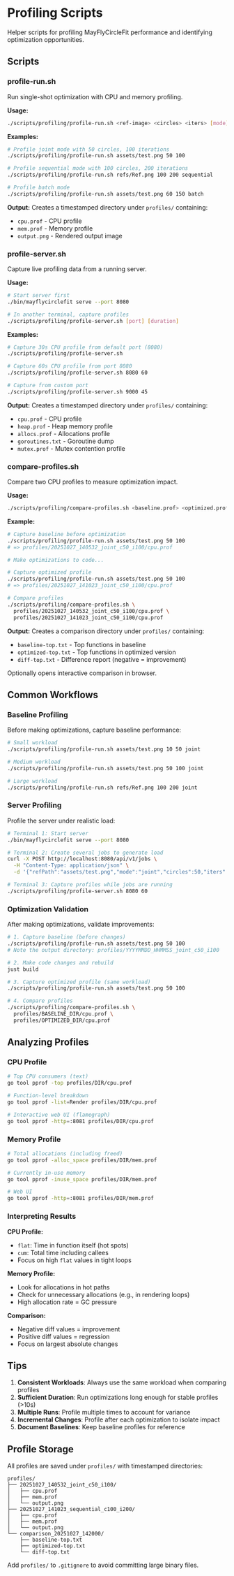# Profiling Scripts

Helper scripts for profiling MayFlyCircleFit performance and identifying optimization opportunities.

## Scripts

### profile-run.sh

Run single-shot optimization with CPU and memory profiling.

**Usage:**
```bash
./scripts/profiling/profile-run.sh <ref-image> <circles> <iters> [mode]
```

**Examples:**
```bash
# Profile joint mode with 50 circles, 100 iterations
./scripts/profiling/profile-run.sh assets/test.png 50 100

# Profile sequential mode with 100 circles, 200 iterations
./scripts/profiling/profile-run.sh refs/Ref.png 100 200 sequential

# Profile batch mode
./scripts/profiling/profile-run.sh assets/test.png 60 150 batch
```

**Output:**
Creates a timestamped directory under `profiles/` containing:
- `cpu.prof` - CPU profile
- `mem.prof` - Memory profile
- `output.png` - Rendered output image

### profile-server.sh

Capture live profiling data from a running server.

**Usage:**
```bash
# Start server first
./bin/mayflycirclefit serve --port 8080

# In another terminal, capture profiles
./scripts/profiling/profile-server.sh [port] [duration]
```

**Examples:**
```bash
# Capture 30s CPU profile from default port (8080)
./scripts/profiling/profile-server.sh

# Capture 60s CPU profile from port 8080
./scripts/profiling/profile-server.sh 8080 60

# Capture from custom port
./scripts/profiling/profile-server.sh 9000 45
```

**Output:**
Creates a timestamped directory under `profiles/` containing:
- `cpu.prof` - CPU profile
- `heap.prof` - Heap memory profile
- `allocs.prof` - Allocations profile
- `goroutines.txt` - Goroutine dump
- `mutex.prof` - Mutex contention profile

### compare-profiles.sh

Compare two CPU profiles to measure optimization impact.

**Usage:**
```bash
./scripts/profiling/compare-profiles.sh <baseline.prof> <optimized.prof>
```

**Example:**
```bash
# Capture baseline before optimization
./scripts/profiling/profile-run.sh assets/test.png 50 100
# => profiles/20251027_140532_joint_c50_i100/cpu.prof

# Make optimizations to code...

# Capture optimized profile
./scripts/profiling/profile-run.sh assets/test.png 50 100
# => profiles/20251027_141023_joint_c50_i100/cpu.prof

# Compare profiles
./scripts/profiling/compare-profiles.sh \
  profiles/20251027_140532_joint_c50_i100/cpu.prof \
  profiles/20251027_141023_joint_c50_i100/cpu.prof
```

**Output:**
Creates a comparison directory under `profiles/` containing:
- `baseline-top.txt` - Top functions in baseline
- `optimized-top.txt` - Top functions in optimized version
- `diff-top.txt` - Difference report (negative = improvement)

Optionally opens interactive comparison in browser.

## Common Workflows

### Baseline Profiling

Before making optimizations, capture baseline performance:

```bash
# Small workload
./scripts/profiling/profile-run.sh assets/test.png 10 50 joint

# Medium workload
./scripts/profiling/profile-run.sh assets/test.png 50 100 joint

# Large workload
./scripts/profiling/profile-run.sh refs/Ref.png 100 200 joint
```

### Server Profiling

Profile the server under realistic load:

```bash
# Terminal 1: Start server
./bin/mayflycirclefit serve --port 8080

# Terminal 2: Create several jobs to generate load
curl -X POST http://localhost:8080/api/v1/jobs \
  -H "Content-Type: application/json" \
  -d '{"refPath":"assets/test.png","mode":"joint","circles":50,"iters":200,"popSize":30,"seed":42}'

# Terminal 3: Capture profiles while jobs are running
./scripts/profiling/profile-server.sh 8080 60
```

### Optimization Validation

After making optimizations, validate improvements:

```bash
# 1. Capture baseline (before changes)
./scripts/profiling/profile-run.sh assets/test.png 50 100
# Note the output directory: profiles/YYYYMMDD_HHMMSS_joint_c50_i100

# 2. Make code changes and rebuild
just build

# 3. Capture optimized profile (same workload)
./scripts/profiling/profile-run.sh assets/test.png 50 100

# 4. Compare profiles
./scripts/profiling/compare-profiles.sh \
  profiles/BASELINE_DIR/cpu.prof \
  profiles/OPTIMIZED_DIR/cpu.prof
```

## Analyzing Profiles

### CPU Profile

```bash
# Top CPU consumers (text)
go tool pprof -top profiles/DIR/cpu.prof

# Function-level breakdown
go tool pprof -list=Render profiles/DIR/cpu.prof

# Interactive web UI (flamegraph)
go tool pprof -http=:8081 profiles/DIR/cpu.prof
```

### Memory Profile

```bash
# Total allocations (including freed)
go tool pprof -alloc_space profiles/DIR/mem.prof

# Currently in-use memory
go tool pprof -inuse_space profiles/DIR/mem.prof

# Web UI
go tool pprof -http=:8081 profiles/DIR/mem.prof
```

### Interpreting Results

**CPU Profile:**
- `flat`: Time in function itself (hot spots)
- `cum`: Total time including callees
- Focus on high `flat` values in tight loops

**Memory Profile:**
- Look for allocations in hot paths
- Check for unnecessary allocations (e.g., in rendering loops)
- High allocation rate = GC pressure

**Comparison:**
- Negative diff values = improvement
- Positive diff values = regression
- Focus on largest absolute changes

## Tips

1. **Consistent Workloads**: Always use the same workload when comparing profiles
2. **Sufficient Duration**: Run optimizations long enough for stable profiles (>10s)
3. **Multiple Runs**: Profile multiple times to account for variance
4. **Incremental Changes**: Profile after each optimization to isolate impact
5. **Document Baselines**: Keep baseline profiles for reference

## Profile Storage

All profiles are saved under `profiles/` with timestamped directories:
```
profiles/
├── 20251027_140532_joint_c50_i100/
│   ├── cpu.prof
│   ├── mem.prof
│   └── output.png
├── 20251027_141023_sequential_c100_i200/
│   ├── cpu.prof
│   ├── mem.prof
│   └── output.png
└── comparison_20251027_142000/
    ├── baseline-top.txt
    ├── optimized-top.txt
    └── diff-top.txt
```

Add `profiles/` to `.gitignore` to avoid committing large binary files.
